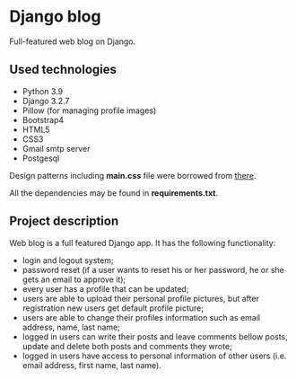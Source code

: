 # Django blog
Full-featured web blog on Django.

## Used technologies

- Python 3.9
- Django 3.2.7
- Pillow (for managing profile images)
- Bootstrap4
- HTML5
- CSS3
- Gmail smtp server
- Postgesql

Design patterns including **main.css** file were borrowed from [there](https://github.com/CoreyMSchafer/code_snippets/tree/master/Django_Blog/snippets).

All the dependencies may be found in **requirements.txt**.

## Project description

Web blog is a full featured Django app. It has the following functionality:
- login and logout system;
- password reset (if a user wants to reset his or her password, he or she gets an email to approve it);
- every user has a profile that can be updated;
- users are able to upload their personal profile pictures, but after registration new users get default profile picture;
- users are able to change their profiles information such as email address, name, last name;
- logged in users can write their posts and leave comments bellow posts, update and delete both posts and comments they wrote;
- logged in users have access to personal information of other users (i.e. email address, first name, last name).
